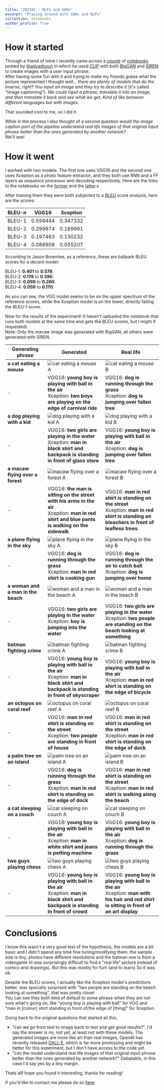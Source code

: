 ```yaml
---
title: "202101 - NLPs and GANs"
excerpt: "Playing around with GANs and NLPs"
collection: notebooks
author_profile: True
---
```


# How it started
Through a friend of mine I recently came across a [couple](https://colab.research.google.com/drive/1J7KhWkyRpyMkREwIgk8cwi89JiyJ6Yjl?usp=sharing) of [notebooks](https://colab.research.google.com/drive/1NCceX2mbiKOSlAd_o7IU7nA9UskKN5WR?usp=sharing) posted by [@advadnoun](https://twitter.com/advadnoun) in which he used [CLIP](https://openai.com/blog/clip/) with both [BigGAN](https://arxiv.org/abs/1809.11096) and [SIREN](https://vsitzmann.github.io/siren/) to create images with a user input phrase.  
After having some fun with it and trying to make my friends guess what the picture represented I thought  *well... there are plenty of models that do the inverse, right? You input an image and they try to describe it* (it's called "Image captioning"). *We could input a phrase, translate it into an image, and then translate it back and see what we get. Kind of like between different languages but with images.* 

That sounded cool to me, so I did it.  
  
While in the process I also thought of a second question *would the image caption part of the pipeline understand real life images of that original input phrase better than the ones generated by another network?*  
We'll see!  

# How it went
I worked with two models. The first one uses VGG16 and the second one uses Xception as a photo feature extractor, and they both use RNN and a FF layers as sequence processor and decoding respectively. Here are the links to the notebooks on the [former](https://colab.research.google.com/drive/1CEVUmu8giZuoNc7Qy17cvLcIK9m4ddFA?usp=sharing) and the [latter](https://colab.research.google.com/drive/16kWT9I57T8ZkEeJ5RCFjUa7dFqgusYuY?usp=sharing).s
  
After training them they were both subjected to a [BLEU](https://en.wikipedia.org/wiki/BLEU) score analysis, here are the scores:  

| BLEU-n | VGG16 | Xception |
| ------ | ----- | -------- |
| BLEU-1 | 0.558444 | 0.347332 |
| BLEU-2 | 0.299974 | 0.189991 |
| BLEU-3 | 0.197463 | 0.130232 |
| BLEU-4 | 0.086908 | 0.055207 |  

According to Jason Brownlee, as a reference, these are ballpark BLEU scores for a decent model:

BLEU-1: **0.401** to **0.578**.  
BLEU-2: **0.176** to **0.390**.  
BLEU-3: **0.099** to **0.260**.  
BLEU-4: **0.059** to **0.170**.  

As you can see, the VGG model seems to be on the upper spectrum of the reference scores, while the Xception model is on the lower, directly failing the BLEU-1 score.

Now for the results of the experiment! (I haven't uploaded the notebook that runs both models at the same time and gets the BLEU scores, but I might if requested).  
Note: Only the macaw image was generated with BigGAN, all others were generated with SIREN.


| Generating phrase | Generated | Real life |
| ----------------- | --------- | --------- |
| **a cat eating a mouse** | ![cat eating a mouse A](https://ferrerofranco.github.io/images/01-A-cat%20eating%20a%20mouse.png) | ![cat eating a mouse B](https://ferrerofranco.github.io/images/01-B-cat%20eating%20a%20mouse.jpg) |
| - | VGG16: **young boy is playing with ball in the air** <br>Xception: **two boys are playing on the edge of carnival ride** | VGG16: **dog is running through the grass** <br>Xception: **dog is jumping over fallen tree** |
| **a dog playing with a kid** | ![dog playing with a kid A](https://ferrerofranco.github.io/images/02-A-dog%20playing%20with%20a%20kid.png) | ![dog playing with a kid B](https://ferrerofranco.github.io/images/02-B-dog%20playing%20with%20a%20kid.jpg) |
| - | VGG16: **two girls are playing in the water** <br>Xception: **man in black shirt and backpack is standing in front of glass store** | VGG16: **young boy is playing with ball in the air** <br>Xception: **dog is jumping over fallen tree** |
| **a macaw flying over a forest** | ![macaw flying over a forest A](https://ferrerofranco.github.io/images/03-A-macaw%20flying%20over%20a%20forest.png) | ![macaw flying over a forest B](https://ferrerofranco.github.io/images/03-B-macaw%20flying%20over%20a%20forest.jpg) |
| - | VGG16: **the man is sitting on the street with his arms in the air** <br>Xception: **man in red shirt and blue pants is walking on the sidewalk** | VGG16: **man in red shirt is standing on the street** <br>Xception: **man in red shirt is standing on bleachers in front of leafless trees** |
| **a plane flying in the sky** | ![plane flying in the sky A](https://ferrerofranco.github.io/images/04-A-plane%20flying%20in%20the%20sky.png) | ![plane flying in the sky B](https://ferrerofranco.github.io/images/04-B-plane%20flying%20in%20the%20sky.jpg) |
| - | VGG16: **dog is running through the grass** <br>Xception: **man in red shirt is cooking gun** | VGG16: **dog is running through the air to catch ball** <br>Xception: **dog is jumping over home** |
| **a woman and a man in the beach** | ![woman and a man in the beach A](https://ferrerofranco.github.io/images/05-A-woman%20and%20a%20man%20in%20the%20beach.png) | ![woman and a man in the beach B](https://ferrerofranco.github.io/images/05-B-woman%20and%20a%20man%20in%20the%20beach.jpg) |
| - | VGG16: **two girls are playing in the water** <br>Xception: **boy is jumping into the water** | VGG16: **two girls are playing in the water** <br>Xception: **two people are standing on the beach looking at something** |
| **batman fighting crime** | ![batman fighting crime A](https://ferrerofranco.github.io/images/06-A-batman%20fighting%20crime.png) | ![batman fighting crime B](https://ferrerofranco.github.io/images/06-B-batman%20fighting%20crime.jpg) |
| - | VGG16: **young boy is playing with ball in the air** <br>Xception: **man in black shirt and backpack is standing in front of skyscraper** | VGG16: **young boy is playing with ball in the air** <br>Xception: **man in red shirt is standing on the edge of bicycle** |
| **an octopus on coral reef** | ![octopus on coral reef A](https://ferrerofranco.github.io/images/07-A-octopus%20on%20coral%20reef.png) | ![octopus on coral reef B](https://ferrerofranco.github.io/images/07-B-octopus%20on%20coral%20reef.jpg) |
| - | VGG16: **man in red shirt is standing on the street** <br>Xception: **two people are standing in front of house** | VGG16: **man in red shirt is standing on the street** <br>Xception: **man in red shirt is standing on the edge of dock** |
| **a palm tree on an island** | ![palm tree on an island A](https://ferrerofranco.github.io/images/08-A-palm%20tree%20on%20an%20island.png) | ![palm tree on an island B](https://ferrerofranco.github.io/images/08-B-palm%20tree%20on%20an%20island.jpg) |
| - | VGG16: **dog is running through the grass** <br>Xception: **man in red shirt is standing on the edge of dock** | VGG16: **man in red shirt is standing on the street** <br>Xception: **man in red shirt is walking along the beach** |
| **a cat sleeping on a couch** | ![cat sleeping on couch A](https://ferrerofranco.github.io/images/09-A-cat%20sleeping%20on%20couch.png) | ![cat sleeping on couch B](https://ferrerofranco.github.io/images/09-B-cat%20sleeping%20on%20couch.jpg) |
| - | VGG16: **young boy is playing with ball in the air** <br>Xception: **man in white shirt and jeans is petting machine** | VGG16: **young boy is playing with ball in the air** <br>Xception: **dog is running through the grass** |
| **two guys playing chess** | ![two guys playing chess A](https://ferrerofranco.github.io/images/10-A-two%20guys%20playing%20chess.png) | ![two guys playing chess B](https://ferrerofranco.github.io/images/10-B-two%20guys%20playing%20chess.jpg) |
| - | VGG16: **young boy is playing with ball in the air** <br>Xception: **man in black shirt and backpack is standing in front of crowd** | VGG16: **young boy is playing with ball in the air** <br>Xception: **man with his hair and red shirt is sitting in front of an art display** |

# Conclusions
 I know this wasn't a very good test of the hypothesis, the models are a bit basic and I didn't spend any time fine tuning/modifying them, the sample size is tiny, photos have different resolutions and the batman one is from a videogame (it was surprisingly difficult to find a "real life" picture instead of comics and drawings). But this was mostly for fun! (and to learn) So it was ok.  
   
Despite the BLEU scores, I actually like the Xception model's predictions better, was specially surprised with "two people are standing on the beach looking at something", that was pretty close!  
You can see they both kind of default to some phrase when they are not sure what's going on, like "young boy is playing with ball" for VGG and "man in [colour] shirt standing in front of/the edge of [thing]" for Xception.  
  
Going back to the original questions that started all this,  
- "can we go from text to image back to test and get good results?", I'd say the answer is no, not yet, at least not with these models. The generated images are more like art than real images, OpenAI has recently released [DALL-E](https://openai.com/blog/dall-e/), which is far more promissing and might be better for this experiment, but I don't have access to the code yet.
- "can the model understand real life images of that original input phrase better than the ones generated by another network?" Debatable, in this case I'd say yes by a tiny margin.

Thats all! hope you found it interesting, thanks for reading!  

If you'd like to contact me please do so [here](mailto:info@ferrerofranco.com)